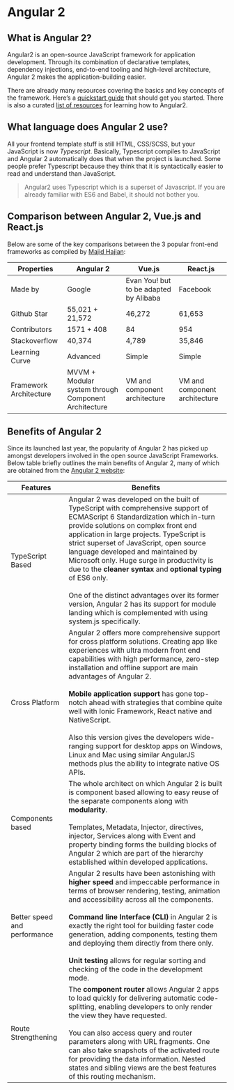 # Angular 2
## What is Angular 2?
Angular2 is an open-source JavaScript framework for application development. Through its combination of declarative templates, dependency injections, end-to-end tooling and high-level architecture, Angular 2 makes the application-building easier.

There are already many resources covering the basics and key concepts of the framework. Here’s a [quickstart guide](https://angular.io/guide/quickstart) that should get you started. There is also a curated [list of resources](http://www.angular2.com/) for learning how to Angular2.

## What language does Angular 2 use?
All your frontend template stuff is still HTML, CSS/SCSS, but your JavaScript is now *Typescript*. Basically, Typescript compiles to JavaScript and Angular 2 automatically does that when the project is launched. Some people prefer Typescript because they think that it is syntactically easier to read and understand than JavaScript.  
> Angular2 uses Typescript which is a superset of Javascript. If you are already familiar with ES6 and Babel, it should not bother you.

## Comparison between Angular 2, Vue.js and React.js
Below are some of the key comparisons between the 3 popular front-end frameworks as compiled by [Majid Hajian](https://www.majidhajian.com/Angular2-Vue2-Ember-and-React-comparison/):

 Properties | Angular 2 | Vue.js | React.js
--- | --- | --- | ---
Made by | Google| Evan You! but to be adapted by Alibaba | Facebook
Github Star | 55,021 + 21,572 | 46,272 | 61,653
Contributors | 1571 + 408 | 84 | 954
Stackoverflow | 40,374 | 4,789 | 35,846
Learning Curve | Advanced | Simple | Simple
Framework Architecture | MVVM + Modular system through Component Architecture | VM and component architecture | VM and component architecture

## Benefits of Angular 2
Since its launched last year, the popularity of Angular 2 has picked up amongst developers involved in the open source JavaScript Frameworks. Below table briefly outlines the main benefits of Angular 2, many of which are obtained from the [Angular 2 website](https://angular.io/features):

Features | Benefits
--- | ---
TypeScript Based | Angular 2 was developed on the built of TypeScript with comprehensive support of ECMAScript 6 Standardization which in-turn provide solutions on complex front end application in large projects. TypeScript is strict superset of JavaScript, open source language developed and maintained by Microsoft only. Huge surge in productivity is due to the **cleaner syntax** and **optional typing** of ES6 only. <br> <br>One of the distinct advantages over its former version, Angular 2 has its support for module landing which is complemented with using system.js specifically.
Cross Platform | Angular 2 offers more comprehensive support for cross platform solutions. Creating app like experiences with ultra modern front end capabilities with high performance, zero-step installation and offline support are main advantages of Angular 2. <br> <br>**Mobile application support** has gone top-notch ahead with strategies that combine quite well with Ionic Framework, React native and NativeScript. <br> <br>Also this version gives the developers wide-ranging support for desktop apps on Windows, Linux and Mac using similar AngularJS methods plus the ability to integrate native OS APIs.
Components based| The whole architect on which Angular 2 is built is component based allowing to easy reuse of the separate components along with **modularity**. <br> <br>Templates, Metadata, Injector, directives, injector, Services along with Event and property binding forms the building blocks of Angular 2 which are part of the hierarchy established within developed applications.
Better speed and performance | Angular 2 results have been astonishing with **higher speed** and impeccable performance in terms of browser rendering, testing, animation and accessibility across all the components. <br> <br>**Command line Interface (CLI)** in Angular 2 is exactly the right tool for building faster code generation, adding components, testing them and deploying them directly from there only. <br> <br>**Unit testing** allows for regular sorting and checking of the code in the development mode.
Route Strengthening | The **component router** allows Angular 2 apps to load quickly for delivering automatic code-splitting, enabling developers to only render the view they have requested. <br> <br>You can also access query and router parameters along with URL fragments. One can also take snapshots of the activated route for providing the data information. Nested states and sibling views are the best features of this routing mechanism.
 
